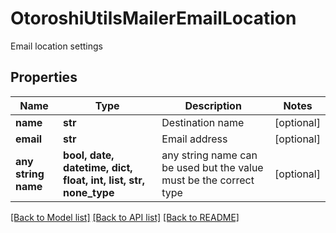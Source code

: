 # OtoroshiUtilsMailerEmailLocation

Email location settings

## Properties
Name | Type | Description | Notes
------------ | ------------- | ------------- | -------------
**name** | **str** | Destination name | [optional] 
**email** | **str** | Email address | [optional] 
**any string name** | **bool, date, datetime, dict, float, int, list, str, none_type** | any string name can be used but the value must be the correct type | [optional]

[[Back to Model list]](../README.md#documentation-for-models) [[Back to API list]](../README.md#documentation-for-api-endpoints) [[Back to README]](../README.md)


